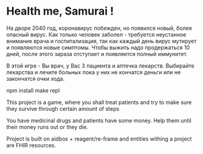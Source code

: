 # Health me, Samurai !


На дворе 2040 год, коронавирус побежден, но появился новый, более опасный вирус.
Как только человек заболел - требуется неустанное внимание врача и госпитализация, так как каждый день вирус мутирует и появляются новые симптомы.
Чтобы выжить надо продержаться 10 дней, после этого зараза отступает и появляется полный иммунитет. 


В этой игре - Вы врач, у Вас 3 пациента и аптечка лекарств. Выбирайте лекарства и лечите больных пока у них не кончатся деньги или не закончатся очки хода.


npm install
make repl


This project is a game, where you shall treat patients and try to make sure they survive through certain amount of steps

You have medicinal drugs and patients have some money. Help them until their money runs out or they die.

Project is built on aidbox + reagent/re-frame and entities withing a project are FHIR resources.
